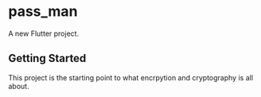 # pass_man

A new Flutter project.

## Getting Started

This project is the starting point to what encrpytion and cryptography is all about.
